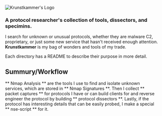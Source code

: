 ![Krunstkammer's Logo](https://github.com/VirusFriendly/Krunstkammer/blob/master/assets/kunstkammer-logo.png)

### A protocol researcher's collection of tools, dissectors, and specimins.

I search for unknown or unusual protocols, whether they are malware C2, proprietary, or just some new service that hasn't received enough attention. **Krunstkammer** is my bag of wonders and tools of my trade.

Each directory has a README to describe their purpose in more detail.

## Summury/Workflow

** Nmap Analysis ** are the tools I use to find and isolate unknown services, which are stored in ** Nmap Signatures **. Then I collect ** packet captures ** for protocols I have or can build clients for and reverse engineer the protocol by building ** protocol dissectors **. Lastly, if the protocol has interesting details that can be easily probed, I make a special ** nse-script ** for it.
